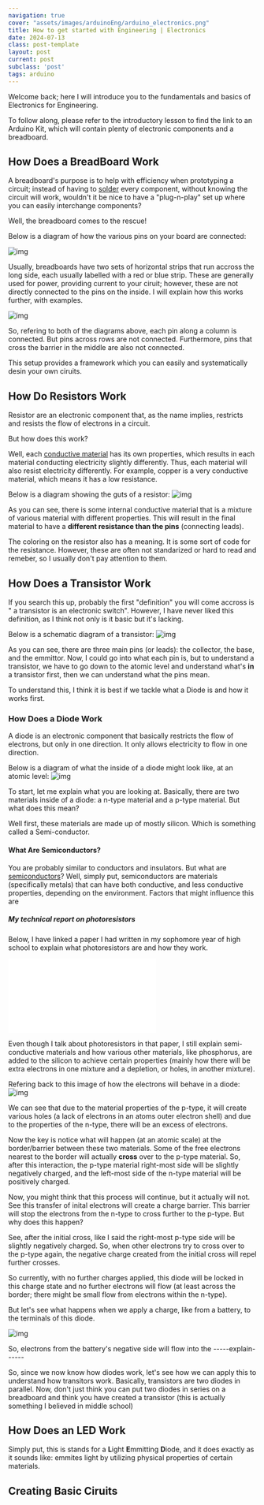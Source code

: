 ```yaml
---
navigation: true
cover: "assets/images/arduinoEng/arduino_electronics.png"
title: How to get started with Engineering | Electronics
date: 2024-07-13
class: post-template
layout: post
current: post
subclass: 'post'
tags: arduino
---
```


Welcome back; here I will introduce you to the fundamentals and basics of Electronics for Engineering.

To follow along, please refer to the introductory lesson to find the link to an Arduino Kit, which will contain plenty of electronic components and a breadboard.


## How Does a BreadBoard Work

A breadboard's purpose is to help with efficiency when prototyping a circuit; instead of having to [solder](https://en.wikipedia.org/wiki/Solder) every component, without knowing the circuit will work, wouldn't it be nice to have a "plug-n-play" set up where you can easily interchange components?

Well, the breadboard comes to the rescue!

Below is a diagram of how the various pins on your board are connected:

![img](assets/images/arduinoEng/breadboardLayout.png)

Usually, breadboards have two sets of horizontal strips that run accross the long side, each usually labelled with a red or blue strip. These are generally used for 
power, providing current to your ciruit; however, these are not directly connected to the pins on the inside. I will explain how this works further, with examples.

![img](assets/images/arduinoEng/breadboard1.png)


So, refering to both of the diagrams above, each pin along a column is connected. But pins across rows are not connected. Furthermore, pins that cross the barrier
in the middle are also not connected. 

This setup provides a framework which you can easily and systematically desin your own ciruits.


## How Do Resistors Work

Resistor are an electronic component that, as the name implies, restricts and resists the flow of electrons in a circuit.

But how does this work? 

Well, each [conductive material](https://en.wikipedia.org/wiki/Electrical_conductor) has its own properties, which results in each material conducting electricity
slightly differently. Thus, each material will also resist electricity differently. For example, copper is a very conductive material, which means 
it has a low resistance. 

Below is a diagram showing the guts of a resistor:
![img](assets/images/arduinoEng/resistor1.png)

As you can see, there is some internal conductive material that is a mixture of various material with different properties.
This will result in the final material to have a **different resistance than the pins** (connecting leads). 

The coloring on the resistor also has a meaning. It is some sort of code for the resistance. However, these are often not
standarized or hard to read and remeber, so I usually don't pay attention to them.


## How Does a Transistor Work

If you search this up, probably the first "definition" you will come accross is " a transistor is an electronic switch".
However, I have never liked this definition, as I think not only is it basic but it's lacking.

Below is a schematic diagram of a transistor:
![img](assets/images/arduinoEng/transistor1.png)

As you can see, there are three main pins (or leads): the collector, the base, and the emmittor. Now, I could go into what each pin is,
but to understand a transistor, we have to go down to the atomic level and understand what's **in** a transistor first, then
we can understand what the pins mean.

To understand this, I think it is best if we tackle what a Diode is and how it works first.

### How Does a Diode Work

A diode is an electronic component that basically restricts the flow of electrons, but only in one direction. It only allows electricity to flow in one direction.


Below is a diagram of what the inside of a diode might look like, at an atomic level:
![img](assets/images/arduinoEng/diode1.png)

To start, let me explain what you are looking at. Basically, there are two materials inside of a diode: a n-type material and a p-type material.
But what does this mean? 

Well first, these materials are made up of mostly silicon. Which is something called a Semi-conductor.

#### What Are Semiconductors?

You are probably similar to conductors and insulators. But what are [semiconductors](https://en.wikipedia.org/wiki/Semiconductor)? Well, simply put, semiconductors are materials (specifically metals) that can have both conductive, and less conductive properties, depending on the environment. Factors that might influence this are 

##### My technical report on photoresistors

Below, I have linked a paper I had written in my sophomore year of high school to explain what photoresistors are and how they work. 

<embed src="assets/images/pdfs/ChemPaper2.pdf" type="application/pdf">

Even though I talk about photoresistors in that paper, I still explain semi-conductive materials and how various other materials, like phosphorus, are added to the silicon to achieve certain properties (mainly how there will be extra electrons in one mixture and a depletion, or holes, in another mixture).


Refering back to this image of how the electrons will behave in a diode:
![img](assets/images/arduinoEng/diode1.png)

We can see that due to the material properties of the p-type, it will create various holes (a lack of electrons in an atoms outer electron shell) and due to the properties of the n-type, there will be an excess of electrons. 

Now the key is notice what will happen (at an atomic scale) at the border/barrier between these two materials. Some of the free electrons nearest to the border will actually **cross** over to the p-type material. So, after this interaction, the p-type material right-most side will be slightly negatively charged, and the left-most side of the n-type material will be positively charged. 

Now, you might think that this process will continue, but it actually will not. See this transfer of inital electrons will create a charge barrier. This barrier will stop the electrons from the n-type to cross further to the p-type. But why does this happen?

See, after the initial cross, like I said the right-most p-type side will be slightly negatively charged. So, when other electrons try to cross over to the p-type again, the negative charge created from the initial cross will repel further crosses. 

So currently, with no further charges applied, this diode will be locked in this charge state and no further electrons will flow (at least across the border; there might be small flow from electrons within the n-type). 

But let's see what happens when we apply a charge, like from a battery, to the terminals of this diode. 

![img](assets/images/arduinoEng/diode1.png)

So, electrons from the battery's negative side will flow into the -----explain------




So, since we now know how diodes work, let's see how we can apply this to understand how transitors work. Basically, transistors are two diodes in parallel. Now, don't just think you can put two diodes in series on a breadboard and think you have created a transistor (this is actually something I believed in middle school)


## How Does an LED Work

Simply put, this is stands for a **L**ight **E**mmitting **D**iode, and it does exactly as it sounds like: emmites light by
utilizing physical properties of certain materials. 

## Creating Basic Ciruits